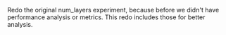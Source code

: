 Redo the original num_layers experiment, because before we didn't have performance analysis or metrics. This redo includes those for better analysis.
